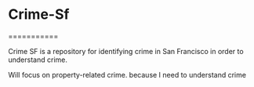 # Crime-Sf
===========

Crime SF is a repository for identifying crime in San Francisco in order to understand crime.


Will focus on property-related crime. because I need to understand crime 
